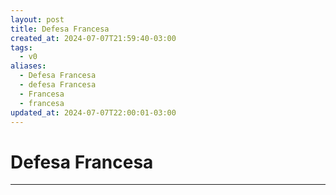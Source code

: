 ```yaml
---
layout: post
title: Defesa Francesa
created_at: 2024-07-07T21:59:40-03:00
tags:
  - v0
aliases:
  - Defesa Francesa
  - defesa Francesa
  - Francesa
  - francesa
updated_at: 2024-07-07T22:00:01-03:00
---
```

# Defesa Francesa
----

